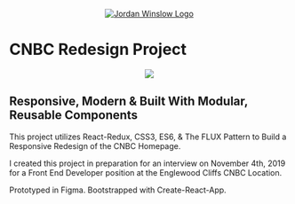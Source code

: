 <p align="center">
  <a href="https://cnbc-redesign.netlify.com">
    <img alt="Jordan Winslow Logo" src="https://gdurl.com/q7oI" />
  </a>
</p>

# CNBC Redesign Project

<div align="center">
  
![](https://media.giphy.com/media/mCJOTQy0vPve3nHfMB/giphy.gif)

</div>

## Responsive, Modern & Built With Modular, Reusable Components

This project utilizes React-Redux, CSS3, ES6, & The FLUX Pattern to Build a Responsive Redesign of the CNBC Homepage.

I created this project in preparation for an interview on November 4th, 2019 for a Front End Developer position at the Englewood Cliffs CNBC Location.

Prototyped in Figma. Bootstrapped with Create-React-App.

